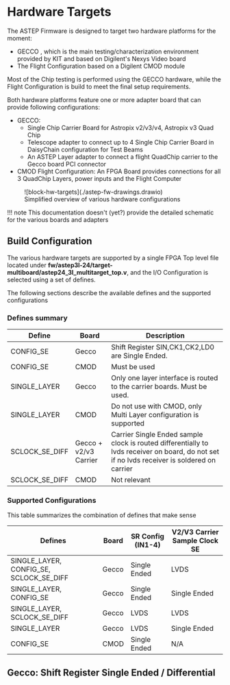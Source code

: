# Hardware Targets 

The ASTEP Firmware is designed to target two hardware platforms for the moment: 

- GECCO , which is the main testing/characterization environment provided by KIT and based on Digilent's Nexys Video board 
- The Flight Configuration based on a Digilent CMOD module

Most of the Chip testing is performed using the GECCO hardware, while the Flight Configuration is build to meet the final setup requirements.

Both hardware platforms feature one or more adapter board that can provide following configurations: 

- GECCO:
    - Single Chip Carrier Board for Astropix v2/v3/v4, Astropix v3 Quad Chip 
    - Telescope adapter to connect up to 4 Single Chip Carrier Board in DaisyChain configuration for Test Beams
    - An ASTEP Layer adapter to connect a flight QuadChip carrier to the Gecco board PCI connector
- CMOD Flight Configuration: An FPGA Board provides connections for all 3 QuadChip Layers, power inputs and the Flight Computer

<figure markdown>
  ![block-hw-targets](./astep-fw-drawings.drawio)
  <figcaption>Simplified overview of various hardware configurations</figcaption>
</figure>

!!! note 
    This documentation doesn't  (yet?) provide the detailed schematic for the various boards and adapters

## Build Configuration

The various hardware targets are supported by a single FPGA Top level file located under **fw/astep3l-24/target-multiboard/astep24_3l_multitarget_top.v**, and the I/O Configuration is selected using a set of defines. 

The following sections describe the available defines and the supported configurations

### Defines summary 

| Define | Board   |  Description
| --------- | --------- | --------- |
| CONFIG_SE | Gecco | Shift Register SIN,CK1,CK2,LD0 are Single Ended. |
| CONFIG_SE | CMOD  | Must be used |
| SINGLE_LAYER | Gecco | Only one layer interface is routed to the carrier boards. Must be used.  |
| SINGLE_LAYER | CMOD | Do not use with CMOD, only Multi Layer configuration is supported |
| SCLOCK_SE_DIFF | Gecco + v2/v3 Carrier | Carrier Single Ended sample clock is routed differentially to lvds receiver on board, do not set if no lvds receiver is soldered on carrier  |
| SCLOCK_SE_DIFF | CMOD | Not relevant |

### Supported Configurations 

This table summarizes the combination of defines that make sense

|  Defines | Board          |  SR Config (IN1-4) | V2/V3 Carrier Sample Clock SE |
| --------- | --------- | ---------        | --------- |
| SINGLE_LAYER, CONFIG_SE, SCLOCK_SE_DIFF   | Gecco | Single Ended | LVDS  |
| SINGLE_LAYER, CONFIG_SE                   | Gecco | Single Ended | Single Ended  |
| SINGLE_LAYER, SCLOCK_SE_DIFF              | Gecco | LVDS         | LVDS  |
| SINGLE_LAYER                              | Gecco | LVDS         | Single Ended  |
| CONFIG_SE                                 | CMOD  | Single Ended         | N/A  |


## Gecco: Shift Register Single Ended / Differential
